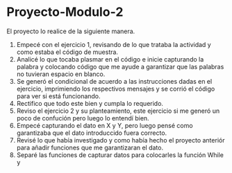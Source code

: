 # Proyecto-Modulo-2
El proyecto lo realice de la siguiente manera.
1. Empecé con el ejercicio 1, revisando de lo que trataba la actividad y como estaba el código de muestra.
2. Analicé lo que tocaba plasmar en el código e inicie capturando la palabra y colocando código que me ayude a garantizar que las palabras no tuvieran espacio en blanco.
3. Se generó el condicional de acuerdo a las instrucciones dadas en el ejercicio, imprimiendo los respectivos mensajes y se corrió el código para ver si está funcionando.
4. Rectifico que todo este bien y cumpla lo requerido.
5. Reviso el ejercicio 2 y su planteamiento, este ejercicio si me generó un poco de confución pero luego lo entendí bien.
6. Empecé capturando el dato en X y Y, pero luego pensé como garantizaba que el dato introduccido fuera correcto.
7. Revisé lo que había investigado y como había hecho el proyecto anteriór para añadir funciones que me garantizaran el dato.
8. Separé las funciones de capturar datos para colocarles la función While y 
